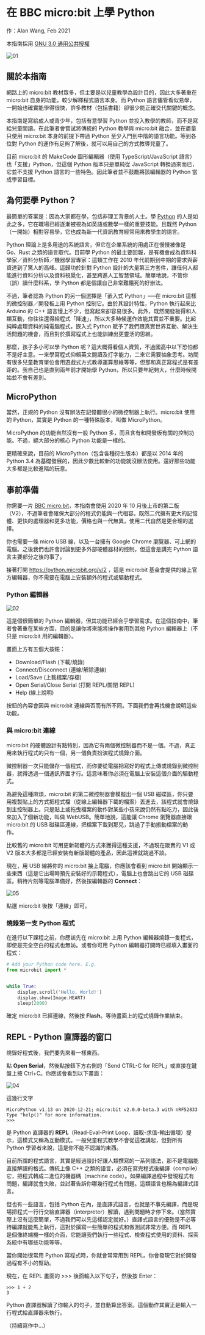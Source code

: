 # 在 BBC micro:bit 上學 Python

作：Alan Wang, Feb 2021

本指南採用 [GNU 3.0 通用公共授權](https://www.chinasona.org/gnu/gnulgpl-v3-tc.html)

![01](https://user-images.githubusercontent.com/44191076/107118869-ab2f2280-68be-11eb-9a6d-87b02939a7e2.png)

## 關於本指南

網路上的 micro:bit 教材眾多，但主要是以兒童教學為設計目的，因此大多著重在 micro:bit 自身的功能，較少解釋程式語言本身。而 Python 語言儘管看似易學，一開始也確實能學得很快，許多教材（包括書籍）卻很少能正確交代關鍵的概念。

本指南是寫給成人或青少年，包括有意學習 Python 並投入教學的教師，而不是寫給兒童閱讀。在此筆者會嘗試將傳統的 Python 教學與 micro:bit 融合，並在盡量只使用 micro:bit 本身的前提下帶過 Python 至少入門到中階的語言功能。等到各位對 Python 的運作有足夠了解後，就可以用自己的方式教導兒童了。

目前 micro:bit 的 MakeCode 圖形編輯器（使用 TypeScript/JavaScript 語言）也「支援」Python，但這個 Python 版本只是單純從 JavaScript 轉換過來而已，它並不支援 Python 語言的一些特色。因此筆者並不鼓勵將該編輯器的 Python 當成學習目標。

## 為何要學 Python？

最簡單的答案是：因為大家都在學，包括非理工背景的人士。學 [Python](https://zh.wikipedia.org/zh-tw/Python) 的人是如此之多，它在職場已經逐漸被視為如英語或數學一樣的重要技能。且既然 Python （一開始）相對容易學，它也成為新一代資訊教育經常用來教學生的語言。

Python 理論上是多用途的系統語言，但它在企業系統的用處正在慢慢被像是 Go、Rust 之類的語言取代。目前學 Python 的最主要回報，是有機會成為資料科學家／資料分析師／機器學習專家：這類工作在 2010 年代前期到中期的需求與薪資達到了驚人的高峰。這歸功於針對 Python 設計的大量第三方套件，讓任何人都能進行資料分析以及資料視覺化，甚至跨進人工智慧領域。簡單地說，不管你（誤）讀什麼科系，學 Python 都是個讓自己非常難餓死的好辦法。

不過，筆者認為 Python 的另一個選擇是「嵌入式 Python」──在 micro:bit 這樣的微控制器／開發板上用 Python 控制它。由於其設計特性，Python 執行起來比 Arduino 的 C++ 語言慢上不少，但寫起來卻容易很多。此外，既然開發板得和人類互動，你往往還得給程式「降速」，所以大多時候運作效能其實並不重要。比起純粹處理資料的純電腦程式，嵌入式 Python 賦予了我們跟真實世界互動、解決生活問題的機會，而且對於撰寫程式上也能訓練出更靈活的思維。

那麼，孩子多小可以學 Python 呢？這大概得看個人資質，不過國高中以下恐怕都不是好主意。一來學寫程式仰賴英文閱讀及打字能力，二來它需要抽象思考。坊間有很多兒童教育單位會用遊戲式方式教導運算思維等等，但那和真正寫程式是有差距的。我自己也是直到兩年前才開始學 Python，所以只要年紀夠大，什麼時候開始並不會有差別。

## MicroPython

當然，正規的 Python 沒有辦法在記憶體很小的微控制器上執行。micro:bit 使用的 Python，其實是 Python 的一種特殊版本，叫做 MicroPython。

MicroPython 的功能自然沒有一般 Python 多，而且含有和開發板有關的控制功能。不過，絕大部分的核心 Python 功能是一樣的。

更精確來說，目前的 MicroPython（包含各種衍生版本）都是以 2014 年的 Python 3.4 為基礎發展的，因此少數比較新的功能就沒辦法使用。還好那些功能大多都是比較進階的玩意。

## 事前準備

你需要一片 [BBC micro:bit](https://microbit.org/zh-tw/new-microbit/)，本指南會使用 2020 年 10 月後上市的第二版（V2），不過筆者會確保大部分的程式仍能與一代相容。既然二代擁有更大的記憶體、更快的處理器和更多功能，價格也與一代無異，使用二代自然是更合理的選擇。

你也需要一條 micro USB 線，以及一台擁有 Google Chrome 瀏覽器、可上網的電腦。之後我們也許會討論到更多外部硬體器材的控制，但這會是講完 Python 語言主要部分之後的事了。

接著打開 https://python.microbit.org/v/2 ，這是 micro:bit 基金會提供的線上官方編輯器，你不需要在電腦上安裝額外的程式或驅動程式。

### Python 編輯器

![02](https://user-images.githubusercontent.com/44191076/107118877-baae6b80-68be-11eb-8bda-aa8013b3698f.png)

這是個很簡單的 Python 編輯器，但其功能已經合乎學習需求。在這個指南中，筆者會著重在某些方面，目的是讓你將來能將操作套用到其他 Python 編輯器上（不只是 micro:bit 用的編輯器）。

畫面上方有五個大按鈕：

* Download/Flash (下載/燒錄)
* Connect/Disconnect (連線/解除連線)
* Load/Save (上載檔案/存檔)
* Open Serial/Close Serial (打開 REPL/關閉 REPL)
* Help (線上說明)

按鈕的內容會因與 micro:bit 連線與否而有所不同。下面我們會再找機會說明這些功能。

### 與 micro:bit 連線

micro:bit 的硬體設計有點特別，因為它有兩個微控制器而不是一個。不過，真正用來執行程式的只有一個，另一個負責扮演程式燒錄介面。

微控制器一次只能儲存一個程式，而你要從電腦把寫好的程式上傳或燒錄到微控制器，就得透過一個通訊界面才行。這意味著你必須在電腦上安裝這個介面的驅動程式。

為避免這種麻煩，micro:bit 的第二微控制器會模擬出一個 USB 磁碟區，你只要用複製貼上的方式把程式檔（從線上編輯器下載的檔案）丟進去，該程式就會燒錄到主控制器上。只是貼上或拖曳檔案的動作對某些小孩來說仍然有點吃力，因此後來加入了個新功能，叫做 WebUSB。簡單地說，這能讓 Chrome 瀏覽器直接跟 micro:bit 的 USB 磁碟區連線，把檔案下載到那兒，跳過了手動搬動檔案的動作。

比較舊的 micro:bit 可用更新韌體的方式來獲得這種支援，不過現在販賣的 V1 或 V2 版本大多都是已經安裝有新版韌體的產品，因此這裡就跳過不談。

現在，用 USB 線將你的 micro:bit 接上電腦，你應該會看到 micro:bit 開始顯示一些東西（這是它出場時預先安裝好的示範程式），電腦上也會跳出它的 USB 磁碟區。稍待片刻等電腦準備好，然後按編輯器的 **Connect**：

![05](https://user-images.githubusercontent.com/44191076/107119477-c4d26900-68c2-11eb-94fd-6ad62ec2e567.png)

點選 micro:bit 後按「連線」即可。

### 燒錄第一支 Python 程式

在進行以下課程之前，你應該先在 micro:bit 上用 Python 編輯器燒錄一隻程式，即使是完全空白的程式也無妨。或者你可用 Python 編輯器打開時已經填入畫面的程式：

```python
# Add your Python code here. E.g.
from microbit import *


while True:
    display.scroll('Hello, World!')
    display.show(Image.HEART)
    sleep(2000)
```

確定 micro:bit 已經連線，然後按 **Flash**。等待畫面上的程式燒錄作業結束。

## REPL - Python 直譯器的窗口

燒錄好程式後，我們要先來看一樣東西。

點 **Open Serial**，然後點按鈕下方右側的「Send CTRL-C for REPL」或直接在鍵盤上按 Ctrl+C。你應該會看到以下畫面：

![04](https://user-images.githubusercontent.com/44191076/107119544-44603800-68c3-11eb-9f0a-6305b40195ea.png)

這幾行文字

```
MicroPython v1.13 on 2020-12-21; micro:bit v2.0.0-beta.3 with nRF52833
Type "help()" for more information.
>>> 
```

是 Python 直譯器的 **REPL**（Read-Eval-Print Loop，讀取-求值-輸出循環）提示，這模式又稱為互動模式。一般兒童程式教學不會從這裡講起，但對所有 Python 學習者來說，這是你不能不認識的東西。

目前所謂的程式語言，其實是經過設計好讓人類撰寫的一系列語法，那不是電腦能直接解讀的格式。傳統上像 C++ 之類的語言，必須在寫完程式後編譯（compile）它，把程式轉成二進位的機器碼（machine code）。如果編譯過程中發現程式有問題，編譯就會失敗，並試著告訴你哪幾行程式有問題。這類語言也稱為編譯式語言。

但也有一些語言，包括 Python 在內，是直譯式語言，也就是不事先編譯，而是現場把程式一行行交給直譯器（interpreter）解讀，遇到問題時才停下來。（當然實際上沒有這麼簡單，不過我們可以先這樣認定就好。）直譯式語言的優勢是不必等待編譯就能馬上執行，這對於撰寫一些簡單的程式和做測試非常方便。而 REPL 是個像終端機一樣的介面，它能讓我們執行一些程式、檢查程式使用的資料、探索系統中有哪些功能等等。

當你開始很常用 Python 寫程式時，你就會常常用到 REPL。你會發現它對於開發過程有不小的幫助。

現在，在 REPL 畫面的 >>> 後面輸入以下句子，然後按 Enter：

```
>>> 1 + 2
3
```

Python 直譯器解讀了你輸入的句子，並自動算出答案。這個動作其實正是輸入一行程式給直譯器來執行。




（持續寫作中...）

